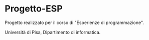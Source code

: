 # Progetto-ESP

Progetto realizzato per il corso di "Esperienze di programmazione". 

Università di Pisa, Dipartimento di informatica. 
